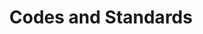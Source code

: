---
layout: docs
title: Codes and Standards
prev_section: home
next_section: installation
permalink: /ee/firealarm-codes/
---